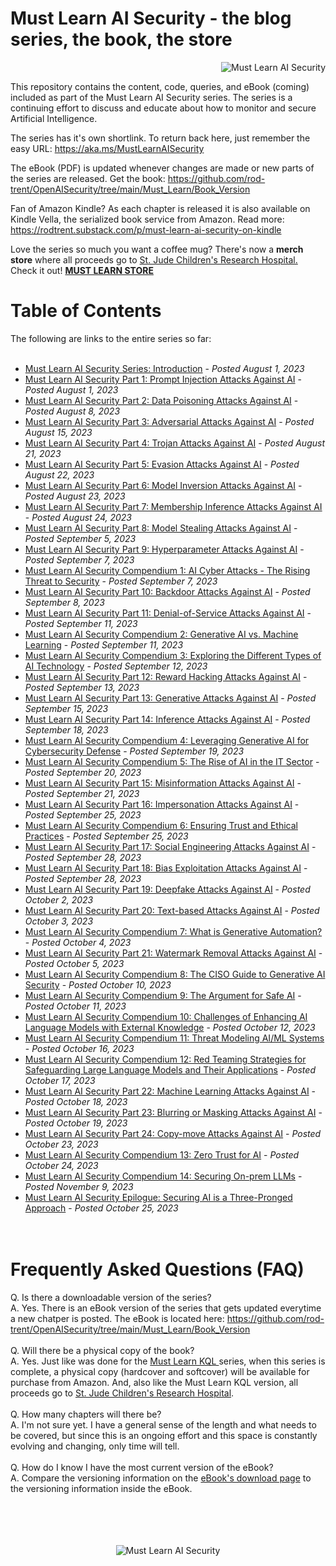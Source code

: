 # Must Learn AI Security - the blog series, the book, the store<br>
<p align="right"><img src="https://github.com/rod-trent/OpenAISecurity/blob/main/Must_Learn/Series_Images/MustLearnAISecuritySmallSmall.png" alt="Must Learn AI Security"></center></p>

This repository contains the content, code, queries, and eBook (coming) included as part of the Must Learn AI Security series. The series is a continuing effort to discuss and educate about how to monitor and secure Artificial Intelligence.

The series has it's own shortlink. To return back here, just remember the easy URL: https://aka.ms/MustLearnAISecurity

The eBook (PDF) is updated whenever changes are made or new parts of the series are released. Get the book: https://github.com/rod-trent/OpenAISecurity/tree/main/Must_Learn/Book_Version

Fan of Amazon Kindle? As each chapter is released it is also available on Kindle Vella, the serialized book service from Amazon. Read more: https://rodtrent.substack.com/p/must-learn-ai-security-on-kindle

Love the series so much you want a coffee mug? There's now a <b>merch store</b> where all proceeds go to <a href="https://www.stjude.org/" target="_blank">St. Jude Children's Research Hospital.</a> Check it out! <b><a href="https://must-learn-kql.creator-spring.com" target="_blank">MUST LEARN STORE</a></b>

<b><h1>Table of Contents</h1></b>
The following are links to the entire series so far:
<br><br>

* <a href="https://rodtrent.substack.com/p/must-learn-ai-security-series-introduction" target="_blank">Must Learn AI Security Series: Introduction</a> - <i>Posted August 1, 2023</i><br>
* <a href="https://rodtrent.substack.com/p/must-learn-ai-security-part-1-prompt" target="_blank">Must Learn AI Security Part 1: Prompt Injection Attacks Against AI</a> - <i>Posted August 1, 2023</i><br>
* <a href="https://rodtrent.substack.com/p/must-learn-ai-security-part-2-data" target="_blank">Must Learn AI Security Part 2: Data Poisoning Attacks Against AI</a> - <i>Posted August 8, 2023</i><br>
* <a href="https://rodtrent.substack.com/p/must-learn-ai-security-part-3-adversarial" target="_blank">Must Learn AI Security Part 3: Adversarial Attacks Against AI</a> - <i>Posted August 15, 2023</i><br>
* <a href="https://rodtrent.substack.com/p/must-learn-ai-security-part-4-trojan" target="_blank">Must Learn AI Security Part 4: Trojan Attacks Against AI</a> - <i>Posted August 21, 2023</i><br>
* <a href="https://rodtrent.substack.com/p/must-learn-ai-security-part-5-evasion" target="_blank">Must Learn AI Security Part 5: Evasion Attacks Against AI</a> - <i>Posted August 22, 2023</i><br>
* <a href="https://rodtrent.substack.com/p/must-learn-ai-security-part-6-model" target="_blank">Must Learn AI Security Part 6: Model Inversion Attacks Against AI</a> - <i>Posted August 23, 2023</i><br>
* <a href="https://rodtrent.substack.com/p/must-learn-ai-security-part-7-membership" target="_blank">Must Learn AI Security Part 7: Membership Inference Attacks Against AI</a> - <i>Posted August 24, 2023</i><br>
* <a href="https://rodtrent.substack.com/p/must-learn-ai-security-part-8-model" target="_blank">Must Learn AI Security Part 8: Model Stealing Attacks Against AI</a> - <i>Posted September 5, 2023</i><br>
* <a href="https://rodtrent.substack.com/p/must-learn-ai-security-part-9-hyperparameter" target="_blank">Must Learn AI Security Part 9: Hyperparameter Attacks Against AI</a> - <i>Posted September 7, 2023</i><br>
* <a href="https://rodtrent.substack.com/p/must-learn-ai-security-compendium" target="_blank">Must Learn AI Security Compendium 1: AI Cyber Attacks - The Rising Threat to Security</a> - <i>Posted September 7, 2023</i><br>
* <a href="https://rodtrent.substack.com/p/must-learn-ai-security-part-10-backdoor" target="_blank">Must Learn AI Security Part 10: Backdoor Attacks Against AI</a> - <i>Posted September 8, 2023</i><br>
* <a href="https://rodtrent.substack.com/p/must-learn-ai-security-part-11-denial" target="_blank">Must Learn AI Security Part 11: Denial-of-Service Attacks Against AI</a> - <i>Posted September 11, 2023</i><br>
* <a href="https://rodtrent.substack.com/p/must-learn-ai-security-compendium-73e" target="_blank">Must Learn AI Security Compendium 2: Generative AI vs. Machine Learning</a> - <i>Posted September 11, 2023</i><br>
* <a href="https://rodtrent.substack.com/p/must-learn-ai-security-compendium-d86" target="_blank">Must Learn AI Security Compendium 3: Exploring the Different Types of AI Technology</a> - <i>Posted September 12, 2023</i><br>
* <a href="https://rodtrent.substack.com/p/must-learn-ai-security-part-12-reward" target="_blank">Must Learn AI Security Part 12: Reward Hacking Attacks Against AI</a> - <i>Posted September 13, 2023</i><br>
* <a href="https://rodtrent.substack.com/p/must-learn-ai-security-part-13-generative" target="_blank">Must Learn AI Security Part 13: Generative Attacks Against AI</a> - <i>Posted September 15, 2023</i><br>
* <a href="https://rodtrent.substack.com/p/must-learn-ai-security-part-14-inference" target="_blank">Must Learn AI Security Part 14: Inference Attacks Against AI</a> - <i>Posted September 18, 2023</i><br>
* <a href="https://rodtrent.substack.com/p/must-learn-ai-security-compendium-794" target="_blank">Must Learn AI Security Compendium 4: Leveraging Generative AI for Cybersecurity Defense</a> - <i>Posted September 19, 2023</i><br>
* <a href="https://rodtrent.substack.com/p/must-learn-ai-security-compendium-0ae" target="_blank">Must Learn AI Security Compendium 5: The Rise of AI in the IT Sector</a> - <i>Posted September 20, 2023</i><br>
* <a href="https://rodtrent.substack.com/p/must-learn-ai-security-part-15-misinformation" target="_blank">Must Learn AI Security Part 15: Misinformation Attacks Against AI</a> - <i>Posted September 21, 2023</i><br>
* <a href="https://rodtrent.substack.com/p/must-learn-ai-security-part-16-impersonation" target="_blank">Must Learn AI Security Part 16: Impersonation Attacks Against AI</a> - <i>Posted September 25, 2023</i><br>
* <a href="https://rodtrent.substack.com/p/must-learn-ai-security-compendium-cd6" target="_blank">Must Learn AI Security Compendium 6: Ensuring Trust and Ethical Practices</a> - <i>Posted September 25, 2023</i><br>
* <a href="https://rodtrent.substack.com/p/must-learn-ai-security-part-17-social" target="_blank">Must Learn AI Security Part 17: Social Engineering Attacks Against AI</a> - <i>Posted September 28, 2023</i><br>
* <a href="https://rodtrent.substack.com/p/must-learn-ai-security-part-18-bias" target="_blank">Must Learn AI Security Part 18: Bias Exploitation Attacks Against AI</a> - <i>Posted September 28, 2023</i><br>
* <a href="https://rodtrent.substack.com/p/must-learn-ai-security-part-19-deepfake" target="_blank">Must Learn AI Security Part 19: Deepfake Attacks Against AI</a> - <i>Posted October 2, 2023</i><br>
* <a href="https://rodtrent.substack.com/p/must-learn-ai-security-part-20-text" target="_blank">Must Learn AI Security Part 20: Text-based Attacks Against AI</a> - <i>Posted October 3, 2023</i><br>
* <a href="https://rodtrent.substack.com/p/must-learn-ai-security-compendium-d64" target="_blank">Must Learn AI Security Compendium 7: What is Generative Automation?</a> - <i>Posted October 4, 2023</i><br>
* <a href="https://rodtrent.substack.com/p/must-learn-ai-security-part-21-watermark" target="_blank">Must Learn AI Security Part 21: Watermark Removal Attacks Against AI</a> - <i>Posted October 5, 2023</i><br>
* <a href="https://rodtrent.substack.com/p/must-learn-ai-security-compendium-30f" target="_blank">Must Learn AI Security Compendium 8: The CISO Guide to Generative AI Security</a> - <i>Posted October 10, 2023</i><br>
* <a href="https://rodtrent.substack.com/p/must-learn-ai-security-compendium-e82" target="_blank">Must Learn AI Security Compendium 9: The Argument for Safe AI</a> - <i>Posted October 11, 2023</i><br>
* <a href="https://rodtrent.substack.com/p/must-learn-ai-security-compendium-b5d" target="_blank">Must Learn AI Security Compendium 10: Challenges of Enhancing AI Language Models with External Knowledge</a> - <i>Posted October 12, 2023</i><br>
* <a href="https://rodtrent.substack.com/p/must-learn-ai-security-compendium-b6b" target="_blank">Must Learn AI Security Compendium 11: Threat Modeling AI/ML Systems</a> - <i>Posted October 16, 2023</i><br>
* <a href="https://rodtrent.substack.com/p/must-learn-ai-security-compendium-030" target="_blank">Must Learn AI Security Compendium 12: Red Teaming Strategies for Safeguarding Large Language Models and Their Applications</a> - <i>Posted October 17, 2023</i><br>
* <a href="https://rodtrent.substack.com/p/must-learn-ai-security-part-22-machine" target="_blank">Must Learn AI Security Part 22: Machine Learning Attacks Against AI</a> - <i>Posted October 18, 2023</i><br>
* <a href="https://rodtrent.substack.com/p/must-learn-ai-security-part-23-blurring" target="_blank">Must Learn AI Security Part 23: Blurring or Masking Attacks Against AI</a> - <i>Posted October 19, 2023</i><br>
* <a href="https://rodtrent.substack.com/p/must-learn-ai-security-part-24-copy" target="_blank">Must Learn AI Security Part 24: Copy-move Attacks Against AI</a> - <i>Posted October 23, 2023</i><br>
* <a href="https://rodtrent.substack.com/p/must-learn-ai-security-compendium-1fb" target="_blank">Must Learn AI Security Compendium 13: Zero Trust for AI</a> - <i>Posted October 24, 2023</i><br>
* <a href="https://rodtrent.substack.com/p/must-learn-ai-security-compendium-9eb" target="_blank">Must Learn AI Security Compendium 14: Securing On-prem LLMs</a> - <i>Posted November 9, 2023</i><br>
* <a href="https://rodtrent.substack.com/p/must-learn-ai-security-securing-ai" target="_blank">Must Learn AI Security Epilogue: Securing AI is a Three-Pronged Approach</a> - <i>Posted October 25, 2023</i><br>
<br><br>

<b><h1>Frequently Asked Questions (FAQ)</h1></b>
Q. Is there a downloadable version of the series?
<br>
A. Yes. There is an eBook version of the series that gets updated everytime a new chatper is posted. The eBook is located here: https://github.com/rod-trent/OpenAISecurity/tree/main/Must_Learn/Book_Version
<br><br>
Q. Will there be a physical copy of the book? 
<br>
A. Yes. Just like was done for the <a href="https://aka.ms/MustLearnKQL" target="_blank">Must Learn KQL </a>series, when this series is complete, a physical copy (hardcover and softcover) will be available for purchase from Amazon. And, also like the Must Learn KQL version, all proceeds go to <a href="https://www.stjude.org/" target="_blank">St. Jude Children's Research Hospital</a>. 
<br><br>
Q. How many chapters will there be?
<br>
A. I'm not sure yet. I have a general sense of the length and what needs to be covered, but since this is an ongoing effort and this space is constantly evolving and changing, only time will tell.
<br><br>
Q. How do I know I have the most current version of the eBook?
<br>
A. Compare the versioning information on the <a href="https://github.com/rod-trent/OpenAISecurity/tree/main/Must_Learn/Book_Version" target="_blank">eBook's download page</a> to the versioning information inside the eBook.
<br><br>
</br></br></br>
<p align="center"><img src="https://github.com/rod-trent/OpenAISecurity/blob/main/Must_Learn/Series_Images/Must%20Learn%20AI%20Security%20Small.png?raw=true" alt="Must Learn AI Security"></center></p>
